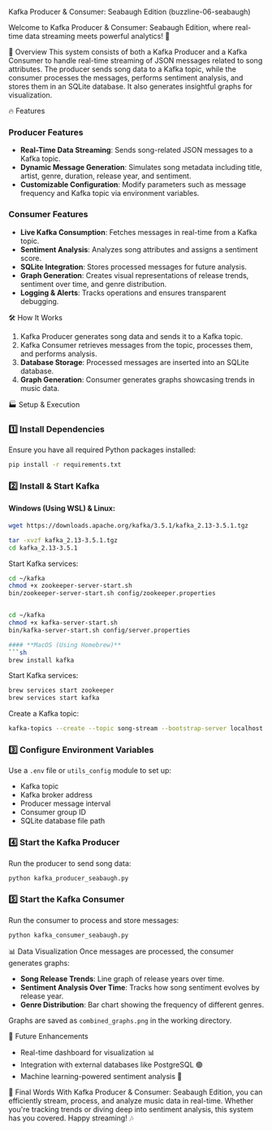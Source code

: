 Kafka Producer & Consumer: Seabaugh Edition (buzzline-06-seabaugh)

Welcome to Kafka Producer & Consumer: Seabaugh Edition, where real-time data streaming meets powerful analytics! 🚀

📌 Overview
This system consists of both a Kafka Producer and a Kafka Consumer to handle real-time streaming of JSON messages related to song attributes. The producer sends song data to a Kafka topic, while the consumer processes the messages, performs sentiment analysis, and stores them in an SQLite database. It also generates insightful graphs for visualization.

🔥 Features
### Producer Features
- **Real-Time Data Streaming**: Sends song-related JSON messages to a Kafka topic.
- **Dynamic Message Generation**: Simulates song metadata including title, artist, genre, duration, release year, and sentiment.
- **Customizable Configuration**: Modify parameters such as message frequency and Kafka topic via environment variables.

### Consumer Features
- **Live Kafka Consumption**: Fetches messages in real-time from a Kafka topic.
- **Sentiment Analysis**: Analyzes song attributes and assigns a sentiment score.
- **SQLite Integration**: Stores processed messages for future analysis.
- **Graph Generation**: Creates visual representations of release trends, sentiment over time, and genre distribution.
- **Logging & Alerts**: Tracks operations and ensures transparent debugging.

🛠️ How It Works
1. Kafka Producer generates song data and sends it to a Kafka topic.
2. Kafka Consumer retrieves messages from the topic, processes them, and performs analysis.
3. **Database Storage**: Processed messages are inserted into an SQLite database.
4. **Graph Generation**: Consumer generates graphs showcasing trends in music data.

🏭️ Setup & Execution
### 1️⃣ Install Dependencies
Ensure you have all required Python packages installed:
```sh
pip install -r requirements.txt
```

### 2️⃣ Install & Start Kafka
#### **Windows (Using WSL) & Linux:**
```sh
wget https://downloads.apache.org/kafka/3.5.1/kafka_2.13-3.5.1.tgz
```
```sh
tar -xvzf kafka_2.13-3.5.1.tgz
cd kafka_2.13-3.5.1
```
Start Kafka services:
```sh
cd ~/kafka
chmod +x zookeeper-server-start.sh
bin/zookeeper-server-start.sh config/zookeeper.properties 


cd ~/kafka
chmod +x kafka-server-start.sh
bin/kafka-server-start.sh config/server.properties 

#### **MacOS (Using Homebrew)**
```sh
brew install kafka
```
Start Kafka services:
```sh
brew services start zookeeper
brew services start kafka
```
Create a Kafka topic:
```sh
kafka-topics --create --topic song-stream --bootstrap-server localhost:9092 --partitions 1 --replication-factor 1
```

### 3️⃣ Configure Environment Variables
Use a `.env` file or `utils_config` module to set up:
- Kafka topic
- Kafka broker address
- Producer message interval
- Consumer group ID
- SQLite database file path

### 4️⃣ Start the Kafka Producer
Run the producer to send song data:
```sh
python kafka_producer_seabaugh.py
```

### 5️⃣ Start the Kafka Consumer
Run the consumer to process and store messages:
```sh
python kafka_consumer_seabaugh.py
```

📊 Data Visualization
Once messages are processed, the consumer generates graphs:
- **Song Release Trends**: Line graph of release years over time.
- **Sentiment Analysis Over Time**: Tracks how song sentiment evolves by release year.
- **Genre Distribution**: Bar chart showing the frequency of different genres.

Graphs are saved as `combined_graphs.png` in the working directory.

🚀 Future Enhancements
- Real-time dashboard for visualization 📊
- Integration with external databases like PostgreSQL 🟢
- Machine learning-powered sentiment analysis 🤖

📢 Final Words
With Kafka Producer & Consumer: Seabaugh Edition, you can efficiently stream, process, and analyze music data in real-time. Whether you're tracking trends or diving deep into sentiment analysis, this system has you covered. Happy streaming! 🎶

